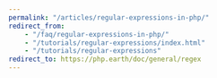 ```yaml
---
permalink: "/articles/regular-expressions-in-php/"
redirect_from:
    - "/faq/regular-expressions-in-php/"
    - "/tutorials/regular-expressions/index.html"
    - "/tutorials/regular-expressions"
redirect_to: https://php.earth/doc/general/regex
---
```

